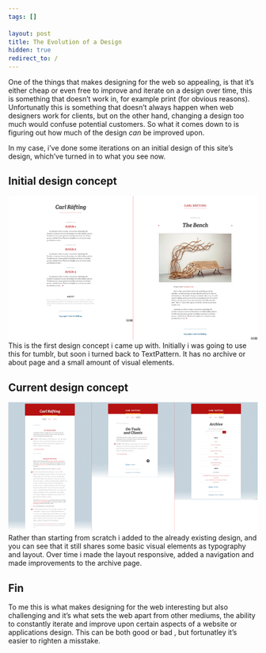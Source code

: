 ```yaml
---
tags: []

layout: post
title: The Evolution of a Design
hidden: true
redirect_to: / 
---
```


One of the things that makes designing for the web so appealing, is that
it’s either cheap or even free to improve and iterate on a design over
time, this is something that doesn’t work in, for example print (for
obvious reasons). Unfortunatly this is something that doesn’t always
happen when web designers work for clients, but on the other hand,
changing a design too much would confuse potential customers. So what it
comes down to is figuring out how much of the design *can* be improved
upon.

In my case, i’ve done some iterations on an initial design of this
site’s design, which’ve turned in to what you see now.

Initial design concept
----------------------

<div class="media-content">
<a href="/images/9.png"><img src="/images/9t.png?1310831339" alt="" /></a>

</div>
This is the first design concept i came up with. Initially i was going
to use this for tumblr, but soon i turned back to TextPattern. It has no
archive or about page and a small amount of visual elements.

Current design concept
----------------------

<div class="media-content">
<a href="/images/8.png"><img src="/images/8t.png?1310831320" alt="" /></a>

</div>
Rather than starting from scratch i added to the already existing
design, and you can see that it still shares some basic visual elements
as typography and layout. Over time i made the layout responsive, added
a navigation and made improvements to the archive page.

Fin
---

To me this is what makes designing for the web interesting but also
challenging and it’s what sets the web apart from other mediums, the
ability to constantly iterate and improve upon certain aspects of a
website or applications design. This can be both good or bad , but
fortunatley it’s easier to righten a misstake.
